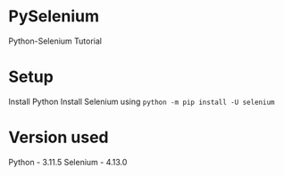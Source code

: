 # PySelenium
 Python-Selenium Tutorial

# Setup
Install Python
Install Selenium using `python -m pip install -U selenium`

# Version used
Python - 3.11.5
Selenium - 4.13.0